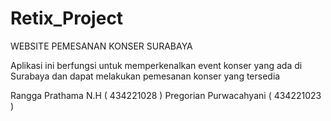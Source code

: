 # Retix_Project
WEBSITE PEMESANAN KONSER SURABAYA

Aplikasi ini berfungsi untuk memperkenalkan event konser yang ada di Surabaya dan dapat melakukan pemesanan konser yang tersedia

Rangga Prathama N.H ( 434221028 )
Pregorian Purwacahyani ( 434221023 )
